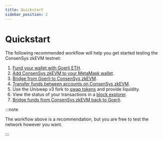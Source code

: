 ```yaml
---
title: Quickstart
sidebar_position: 2
---
```


# Quickstart

The following recommended workflow will help you get started testing the ConsenSys zkEVM testnet:

1. [Fund your wallet with Goerli ETH](fund.md).
2. [Add ConsenSys zkEVM to your MetaMask wallet](configure-metamask.md).
3. [Bridge from Goerli to ConsenSys zkEVM](bridge-funds.md#goerli-to-consensys-zkevm).
4. [Transfer funds between accounts on ConsenSys zkEVM](../how-to/transfer-funds.md).
5. Use the Uniswap v3 fork to [swap tokens](../how-to/use-uniswap/swap.md) and provide liquidity.
6. View the status of your transactions in a [block explorer](https://explorer.goerli.zkevm.consensys.net/).
7. [Bridge funds from ConsenSys zkEVM back to Goerli](bridge-funds.md#consensys-zkevm-to-goerli).

:::note

The workflow above is a recommendation, but you are free to test the network however you want.

:::
